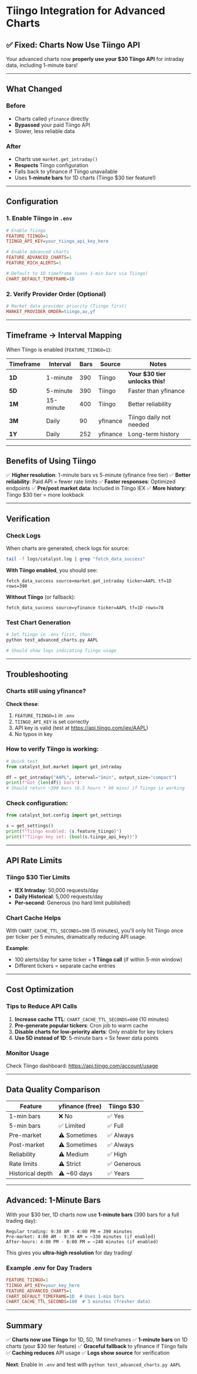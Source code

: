 # Tiingo Integration for Advanced Charts

## ✅ Fixed: Charts Now Use Tiingo API

Your advanced charts now **properly use your $30 Tiingo API** for intraday data, including 1-minute bars!

---

## What Changed

### Before
- Charts called `yfinance` directly
- **Bypassed** your paid Tiingo API
- Slower, less reliable data

### After
- Charts use `market.get_intraday()`
- **Respects** Tiingo configuration
- Falls back to yfinance if Tiingo unavailable
- Uses **1-minute bars** for 1D charts (Tiingo $30 tier feature!)

---

## Configuration

### 1. Enable Tiingo in `.env`

```ini
# Enable Tiingo
FEATURE_TIINGO=1
TIINGO_API_KEY=your_tiingo_api_key_here

# Enable advanced charts
FEATURE_ADVANCED_CHARTS=1
FEATURE_RICH_ALERTS=1

# Default to 1D timeframe (uses 1-min bars via Tiingo)
CHART_DEFAULT_TIMEFRAME=1D
```

### 2. Verify Provider Order (Optional)

```ini
# Market data provider priority (Tiingo first)
MARKET_PROVIDER_ORDER=tiingo,av,yf
```

---

## Timeframe → Interval Mapping

When Tiingo is enabled (`FEATURE_TIINGO=1`):

| Timeframe | Interval | Bars | Source | Notes |
|-----------|----------|------|--------|-------|
| **1D** | 1-minute | 390 | Tiingo | **Your $30 tier unlocks this!** |
| **5D** | 5-minute | 390 | Tiingo | Faster than yfinance |
| **1M** | 15-minute | 400 | Tiingo | Better reliability |
| **3M** | Daily | 90 | yfinance | Tiingo daily not needed |
| **1Y** | Daily | 252 | yfinance | Long-term history |

---

## Benefits of Using Tiingo

✅ **Higher resolution**: 1-minute bars vs 5-minute (yfinance free tier)
✅ **Better reliability**: Paid API = fewer rate limits
✅ **Faster responses**: Optimized endpoints
✅ **Pre/post market data**: Included in Tiingo IEX
✅ **More history**: Tiingo $30 tier = more lookback

---

## Verification

### Check Logs

When charts are generated, check logs for source:

```bash
tail -f logs/catalyst.log | grep "fetch_data_success"
```

**With Tiingo enabled**, you should see:
```
fetch_data_success source=market.get_intraday ticker=AAPL tf=1D rows=390
```

**Without Tiingo** (or fallback):
```
fetch_data_success source=yfinance ticker=AAPL tf=1D rows=78
```

### Test Chart Generation

```bash
# Set Tiingo in .env first, then:
python test_advanced_charts.py AAPL

# Should show logs indicating Tiingo usage
```

---

## Troubleshooting

### Charts still using yfinance?

**Check these**:

1. `FEATURE_TIINGO=1` in `.env`
2. `TIINGO_API_KEY` is set correctly
3. API key is valid (test at https://api.tiingo.com/iex/AAPL)
4. No typos in key

### How to verify Tiingo is working:

```python
# Quick test
from catalyst_bot.market import get_intraday

df = get_intraday("AAPL", interval="1min", output_size="compact")
print(f"Got {len(df)} bars")
# Should return ~390 bars (6.5 hours * 60 mins) if Tiingo is working
```

### Check configuration:

```python
from catalyst_bot.config import get_settings

s = get_settings()
print(f"Tiingo enabled: {s.feature_tiingo}")
print(f"Tiingo key set: {bool(s.tiingo_api_key)}")
```

---

## API Rate Limits

### Tiingo $30 Tier Limits

- **IEX Intraday**: 50,000 requests/day
- **Daily Historical**: 5,000 requests/day
- **Per-second**: Generous (no hard limit published)

### Chart Cache Helps

With `CHART_CACHE_TTL_SECONDS=300` (5 minutes), you'll only hit Tiingo once per ticker per 5 minutes, dramatically reducing API usage.

**Example**:
- 100 alerts/day for same ticker = **1 Tiingo call** (if within 5-min window)
- Different tickers = separate cache entries

---

## Cost Optimization

### Tips to Reduce API Calls

1. **Increase cache TTL**: `CHART_CACHE_TTL_SECONDS=600` (10 minutes)
2. **Pre-generate popular tickers**: Cron job to warm cache
3. **Disable charts for low-priority alerts**: Only enable for key tickers
4. **Use 5D instead of 1D**: 5-minute bars = 5x fewer data points

### Monitor Usage

Check Tiingo dashboard: https://api.tiingo.com/account/usage

---

## Data Quality Comparison

| Feature | yfinance (free) | Tiingo $30 |
|---------|----------------|------------|
| 1-min bars | ❌ No | ✅ Yes |
| 5-min bars | ✅ Limited | ✅ Full |
| Pre-market | ⚠️ Sometimes | ✅ Always |
| Post-market | ⚠️ Sometimes | ✅ Always |
| Reliability | ⚠️ Medium | ✅ High |
| Rate limits | ⚠️ Strict | ✅ Generous |
| Historical depth | ⚠️ ~60 days | ✅ Years |

---

## Advanced: 1-Minute Bars

With your $30 tier, 1D charts now use **1-minute bars** (390 bars for a full trading day):

```
Regular trading: 9:30 AM - 4:00 PM = 390 minutes
Pre-market: 4:00 AM - 9:30 AM = ~330 minutes (if enabled)
After-hours: 4:00 PM - 8:00 PM = ~240 minutes (if enabled)
```

This gives you **ultra-high resolution** for day trading!

### Example .env for Day Traders

```ini
FEATURE_TIINGO=1
TIINGO_API_KEY=your_key_here
FEATURE_ADVANCED_CHARTS=1
CHART_DEFAULT_TIMEFRAME=1D  # Uses 1-min bars
CHART_CACHE_TTL_SECONDS=180  # 3 minutes (fresher data)
```

---

## Summary

✅ **Charts now use Tiingo** for 1D, 5D, 1M timeframes
✅ **1-minute bars** on 1D charts (your $30 tier feature)
✅ **Graceful fallback** to yfinance if Tiingo fails
✅ **Caching reduces** API usage
✅ **Logs show source** for verification

**Next**: Enable in `.env` and test with `python test_advanced_charts.py AAPL`

